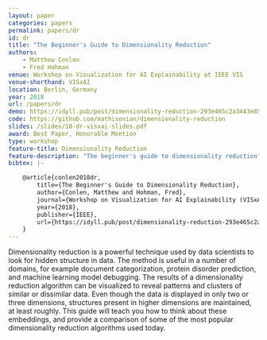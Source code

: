 ```yaml
---
layout: paper
categories: papers
permalink: papers/dr
id: dr
title: "The Beginner's Guide to Dimensionality Reduction"
authors: 
    - Matthew Conlen
    - Fred Hohman
venue: Workshop on Visualization for AI Explainability at IEEE VIS
venue-shorthand: VISxAI
location: Berlin, Germany
year: 2018
url: /papers/dr
demo: https://idyll.pub/post/dimensionality-reduction-293e465c2a3443e8941b016d/
code: https://github.com/mathisonian/dimensionality-reduction
slides: /slides/18-dr-visxai-slides.pdf
award: Best Paper, Honorable Mention
type: workshop
feature-title: Dimensionality Reduction
feature-description: "The beginner's guide to dimensionality reduction"
bibtex: |-

    @article{conlen2018dr,
        title={The Beginner's Guide to Dimensionality Reduction},
        author={Conlen, Matthew and Hohman, Fred},
        journal={Workshop on Visualization for AI Explainability (VISxAI) at IEEE VIS},
        year={2018},
        publisher={IEEE},
        url={https://idyll.pub/post/dimensionality-reduction-293e465c2a3443e8941b016d/}
    }
---
```


Dimensionality reduction is a powerful technique used by data scientists to look for hidden structure in data.
The method is useful in a number of domains, for example document categorization, protein disorder prediction, and machine learning model debugging.
The results of a dimensionality reduction algorithm can be visualized to reveal patterns and clusters of similar or dissimilar data.
Even though the data is displayed in only two or three dimensions, structures present in higher dimensions are maintained, at least roughly.
This guide will teach you how to think about these embeddings, and provide a comparison of some of the most popular dimensionality reduction algorithms used today.
